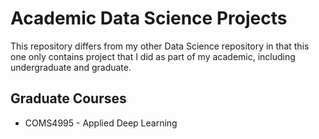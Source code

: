 # Academic Data Science Projects
This repository differs from my other Data Science repository in that this one only contains project that I did as part of my academic, including undergraduate and graduate. 

## Graduate Courses
- COMS4995 - Applied Deep Learning
